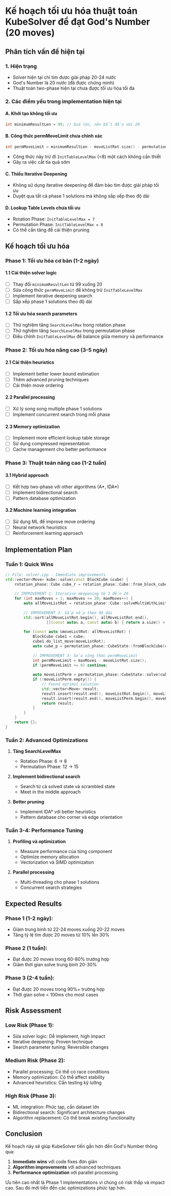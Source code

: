 # Kế hoạch tối ưu hóa thuật toán KubeSolver để đạt God's Number (20 moves)

## Phân tích vấn đề hiện tại

### 1. Hiện trạng
- Solver hiện tại chỉ tìm được giải pháp 20-24 nước
- God's Number là 20 nước (đã được chứng minh)
- Thuật toán two-phase hiện tại chưa được tối ưu hóa tối đa

### 2. Các điểm yếu trong implementation hiện tại

#### A. Khởi tạo không tối ưu
```cpp
int minimumResultLen = 99; // Quá lớn, nên bắt đầu với 20
```

#### B. Công thức permMoveLimit chưa chính xác
```cpp
int permMoveLimit = minimumResultLen - moveListRot.size() - permutation_phase::CubeState::InitTableLevelMax;
```
- Công thức này trừ đi `InitTableLevelMax` (=8) một cách không cần thiết
- Gây ra việc cắt tỉa quá sớm

#### C. Thiếu Iterative Deepening
- Không sử dụng iterative deepening để đảm bảo tìm được giải pháp tối ưu
- Duyệt qua tất cả phase 1 solutions mà không sắp xếp theo độ dài

#### D. Lookup Table Levels chưa tối ưu
- Rotation Phase: `InitTableLevelMax = 7`
- Permutation Phase: `InitTableLevelMax = 8`
- Có thể cần tăng để cải thiện pruning

## Kế hoạch tối ưu hóa

### Phase 1: Tối ưu hóa cơ bản (1-2 ngày)

#### 1.1 Cải thiện solver logic
- [ ] Thay đổi `minimumResultLen` từ 99 xuống 20
- [ ] Sửa công thức `permMoveLimit` để không trừ `InitTableLevelMax`
- [ ] Implement iterative deepening search
- [ ] Sắp xếp phase 1 solutions theo độ dài

#### 1.2 Tối ưu hóa search parameters
- [ ] Thử nghiệm tăng `SearchLevelMax` trong rotation phase
- [ ] Thử nghiệm tăng `SearchLevelMax` trong permutation phase
- [ ] Điều chỉnh `InitTableLevelMax` để balance giữa memory và performance

### Phase 2: Tối ưu hóa nâng cao (3-5 ngày)

#### 2.1 Cải thiện heuristics
- [ ] Implement better lower bound estimation
- [ ] Thêm advanced pruning techniques
- [ ] Cải thiện move ordering

#### 2.2 Parallel processing
- [ ] Xử lý song song multiple phase 1 solutions
- [ ] Implement concurrent search trong mỗi phase

#### 2.3 Memory optimization
- [ ] Implement more efficient lookup table storage
- [ ] Sử dụng compressed representation
- [ ] Cache management cho better performance

### Phase 3: Thuật toán nâng cao (1-2 tuần)

#### 3.1 Hybrid approach
- [ ] Kết hợp two-phase với other algorithms (A*, IDA*)
- [ ] Implement bidirectional search
- [ ] Pattern database optimization

#### 3.2 Machine learning integration
- [ ] Sử dụng ML để improve move ordering
- [ ] Neural network heuristics
- [ ] Reinforcement learning approach

## Implementation Plan

### Tuần 1: Quick Wins
```cpp
// File: solver.cpp - Immediate improvements
std::vector<Move> kube::solve(const BlockCube &cube) {
    rotation_phase::Cube cube_r = rotation_phase::Cube::from_block_cube(cube);
    
    // IMPROVEMENT 1: Iterative deepening từ 1 đến 20
    for (int maxMoves = 1; maxMoves <= 20; maxMoves++) {
        auto allMoveListRot = rotation_phase::Cube::solveMultiWithLimit(cube_r, maxMoves);
        
        // IMPROVEMENT 2: Sắp xếp theo độ dài
        std::sort(allMoveListRot.begin(), allMoveListRot.end(), 
                  [](const auto& a, const auto& b) { return a.size() < b.size(); });
        
        for (const auto &moveListRot: allMoveListRot) {
            BlockCube cube1 = cube;
            cube1.do_list_move(moveListRot);
            auto cube_p = permutation_phase::CubeState::fromBlockCube(cube1);
            
            // IMPROVEMENT 3: Sửa công thức permMoveLimit
            int permMoveLimit = maxMoves - moveListRot.size();
            if (permMoveLimit <= 0) continue;
            
            auto moveListPerm = permutation_phase::CubeState::solve(cube_p, permMoveLimit);
            if (!moveListPerm.empty()) {
                // Found optimal solution
                std::vector<Move> result;
                result.insert(result.end(), moveListRot.begin(), moveListRot.end());
                result.insert(result.end(), moveListPerm.begin(), moveListPerm.end());
                return result;
            }
        }
    }
    return {};
}
```

### Tuần 2: Advanced Optimizations
1. **Tăng SearchLevelMax**
   - Rotation Phase: 6 → 8
   - Permutation Phase: 12 → 15

2. **Implement bidirectional search**
   - Search từ cả solved state và scrambled state
   - Meet in the middle approach

3. **Better pruning**
   - Implement IDA* với better heuristics
   - Pattern database cho corner và edge orientation

### Tuần 3-4: Performance Tuning
1. **Profiling và optimization**
   - Measure performance của từng component
   - Optimize memory allocation
   - Vectorization và SIMD optimization

2. **Parallel processing**
   - Multi-threading cho phase 1 solutions
   - Concurrent search strategies

## Expected Results

### Phase 1 (1-2 ngày):
- Giảm trung bình từ 22-24 moves xuống 20-22 moves
- Tăng tỷ lệ tìm được 20 moves từ 10% lên 30%

### Phase 2 (1 tuần):
- Đạt được 20 moves trong 60-80% trường hợp
- Giảm thời gian solve trung bình 20-30%

### Phase 3 (2-4 tuần):
- Đạt được 20 moves trong 90%+ trường hợp
- Thời gian solve < 100ms cho most cases

## Risk Assessment

### Low Risk (Phase 1):
- Sửa solver logic: Dễ implement, high impact
- Iterative deepening: Proven technique
- Search parameter tuning: Reversible changes

### Medium Risk (Phase 2):
- Parallel processing: Có thể có race conditions
- Memory optimization: Có thể affect stability
- Advanced heuristics: Cần testing kỹ lưỡng

### High Risk (Phase 3):
- ML integration: Phức tạp, cần dataset lớn
- Bidirectional search: Significant architecture changes
- Algorithm replacement: Có thể break existing functionality

## Conclusion

Kế hoạch này sẽ giúp KubeSolver tiến gần hơn đến God's Number thông qua:
1. **Immediate wins** với code fixes đơn giản
2. **Algorithm improvements** với advanced techniques
3. **Performance optimization** với parallel processing

Ưu tiên cao nhất là Phase 1 implementations vì chúng có risk thấp và impact cao. Sau đó mới tiến đến các optimizations phức tạp hơn.
